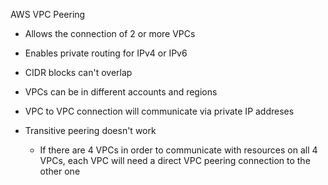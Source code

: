 AWS VPC Peering

- Allows the connection of 2 or more VPCs
- Enables private routing for IPv4 or IPv6
- CIDR blocks can't overlap
- VPCs can be in different accounts and regions
- VPC to VPC connection will communicate via private IP addreses
- Transitive peering doesn't work
    
    - If there are 4 VPCs in order to communicate with resources on all 4 VPCs, each VPC will need a direct VPC peering connection to the other one